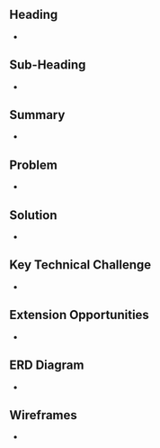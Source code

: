 ## Heading
- 
## Sub-Heading
- 
## Summary
- 
## Problem
- 
## Solution
- 
## Key Technical Challenge
- 
## Extension Opportunities
- 
## ERD Diagram
- 
## Wireframes
- 